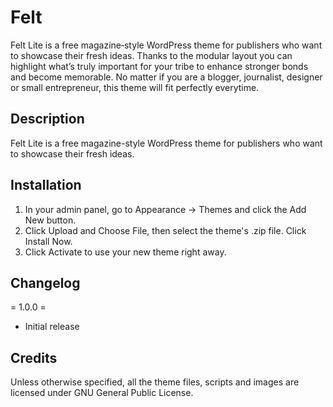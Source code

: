 # Felt

Felt Lite is a free magazine‐style WordPress theme for publishers who want to showcase their fresh ideas. Thanks to the modular layout you can highlight what’s truly important for your tribe to enhance stronger bonds and become memorable. No matter if you are a blogger, journalist, designer or small entrepreneur, this theme will fit perfectly everytime.

## Description
Felt Lite is a free magazine-style WordPress theme for publishers who want to showcase their fresh ideas.

## Installation
1. In your admin panel, go to Appearance -> Themes and click the Add New button.
2. Click Upload and Choose File, then select the theme's .zip file. Click Install Now.
3. Click Activate to use your new theme right away.

## Changelog
= 1.0.0 =
* Initial release

## Credits
Unless otherwise specified, all the theme files, scripts and images are licensed under GNU General Public License.
